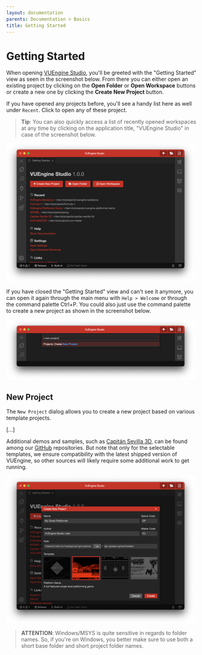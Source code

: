 ```yaml
---
layout: documentation
parents: Documentation > Basics
title: Getting Started
---
```


# Getting Started

When opening [VUEngine Studio](https://www.vuengine.dev/), you'll be greeted with the "Getting Started" view as seen in the screenshot below. From there you can either open an existing project by clicking on the **Open Folder** or **Open Workspace** buttons or create a new one by clicking the **Create New Project** button.

If you have opened any projects before, you'll see a handy list here as well under `Recent`. Click to open any of these project.

> **Tip**: You can also quickly access a list of recently opened workspaces at any time by clicking on the application title, "VUEngine Studio" in case of the screenshot below.

<a href="/documentation/images/basics/getting-started/VUEngine-Studio-Getting-Started.png" data-toggle="lightbox" data-gallery="gallery"><img src="/documentation/images/basics/getting-started/VUEngine-Studio-Getting-Started.png" width="500" /></a>

If you have closed the "Getting Started" view and can't see it anymore, you can open it again through the main menu with `Help > Welcome` or through the command palette <span class="keys" data-osx="⇧⌘P">Ctrl+P</span>. You could also just use the command palette to create a new project as shown in the screenshot below.

<a href="/documentation/images/basics/getting-started/VUEngine-Studio-Command-Palette-New-Project.png" data-toggle="lightbox" data-gallery="gallery"><img src="/documentation/images/basics/getting-started/VUEngine-Studio-Command-Palette-New-Project.png" width="500" /></a>

## New Project

The `New Project` dialog allows you to create a new project based on various template projects.

[...]

Additional demos and samples, such as [Capitán Sevilla 3D](https://github.com/VUEngine/Capitan-Sevilla-3D), can be found among our [GitHub](https://github.com/VUEngine) repositories. But note that only for the selectable templates, we ensure compatibility with the latest shipped version of VUEngine, so other sources will likely require some additional work to get running.

<a href="/documentation/images/basics/getting-started/VUEngine-Studio-New-Project-Dialog.png" data-toggle="lightbox" data-gallery="gallery"><img src="/documentation/images/basics/getting-started/VUEngine-Studio-New-Project-Dialog.png" width="500" /></a>

> **ATTENTION**: Windows/MSYS is quite sensitive in regards to folder names. So, if you're on Windows, you better make sure to use both a short base folder and short project folder names.
